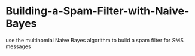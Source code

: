 # Building-a-Spam-Filter-with-Naive-Bayes
use the multinomial Naive Bayes algorithm to build a spam filter for SMS messages
